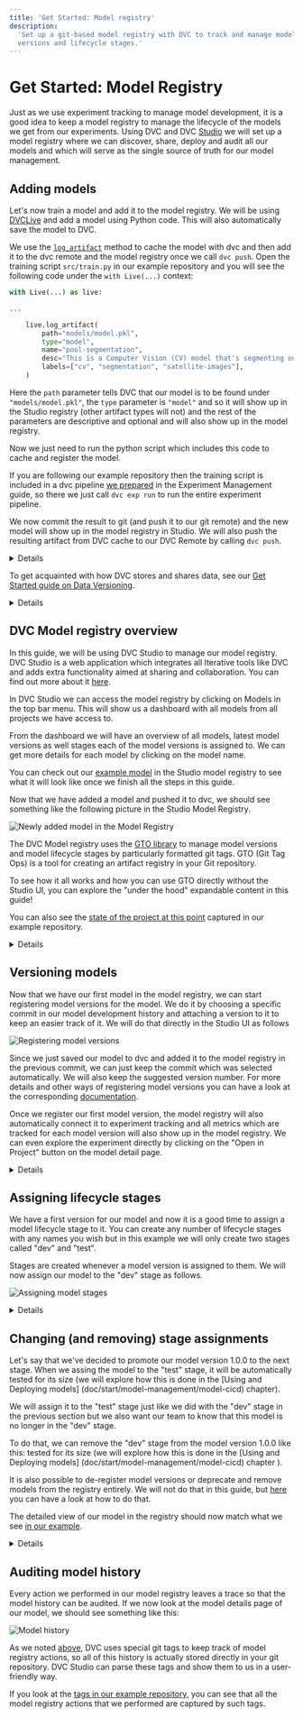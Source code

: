 ```yaml
---
title: 'Get Started: Model registry'
description:
  'Set up a git-based model registry with DVC to track and manage models, their
  versions and lifecycle stages.'
---
```


# Get Started: Model Registry

Just as we use experiment tracking to manage model development, it is a good
idea to keep a model registry to manage the lifecycle of the models we get from
our experiments. Using DVC and DVC [Studio](/doc/studio) we will set up a model
registry where we can discover, share, deploy and audit all our models and which
will serve as the single source of truth for our model management.

## Adding models

Let's now train a model and add it to the model registry. We will be using
[DVCLive](/doc/dvclive) and add a model using Python code. This will also
automatically save the model to DVC.

We use the [`log_artifact`](/doc/dvclive/live/log_artifact) method to cache the
model with dvc and then add it to the dvc remote and the model registry once we
call `dvc push`. Open the training script `src/train.py` in our example
repository and you will see the following code under the `with Live(...)`
context:

```python
with Live(...) as live:

...

    live.log_artifact(
        path="models/model.pkl",
        type="model",
        name="pool-segmentation",
        desc="This is a Computer Vision (CV) model that's segmenting out swimming pools from satellite images.",
        labels=["cv", "segmentation", "satellite-images"],
    )
```

Here the `path` parameter tells DVC that our model is to be found under
`"models/model.pkl"`, the `type` parameter is `"model"` and so it will show up
in the Studio registry (other artifact types will not) and the rest of the
parameters are descriptive and optional and will also show up in the model
registry.

Now we just need to run the python script which includes this code to cache and
register the model.

If you are following our example repository then the training script is included
in a dvc pipeline [we prepared](/doc/start/experiments/experiment-pipelines) in
the Experiment Management guide, so there we just call `dvc exp run` to run the
entire experiment pipeline.

We now commit the result to git (and push it to our git remote) and the new
model will show up in the model registry in Studio. We will also push the
resulting artifact from DVC cache to our DVC Remote by calling `dvc push`.

<details id="push-click-to-see-how-artifacts-are-registered">

#### 💡 Expand to see how adding models to the registry works under the hood

When we call the `log_artifact()` method, DVC takes all the information we
provided in the call and edits the `dvc.yaml` file which will now contain the
following lines

```yaml
artifacts:
  pool-segmentation:
    path: models/model.pkl
    type: model
    desc:
      This is a Computer Vision (CV) model that's segmenting out swimming pools
      from satellite images.
    labels:
      - cv
      - segmentation
      - satellite-images
```

When you push the resulting file to your git remote it is parsed by Studio and
it then shows all model artifacts from your `dvc.yaml` files in the model
registry.

</details>

To get acquainted with how DVC stores and shares data, see our
[Get Started guide on Data Versioning](/doc/start/data-management/data-versioning).

<details id="push-click-to-see-other-ways-to-add-models">

#### 💡 Expand to see other ways to add models

The other two options are to use the Studio's graphical user interface to add
models interactively or to manually edit `dvc.yaml` files to add information
about model artifacts. To get more details on the ways to add models have a look
at the
[Model registry documentation](/doc/studio/user-guide/model-registry/add-a-model).

</details>

## DVC Model registry overview

In this guide, we will be using DVC Studio to manage our model registry. DVC
Studio is a web application which integrates all Iterative tools like DVC and
adds extra functionality aimed at sharing and collaboration. You can find out
more about it [here](/doc/studio).

In DVC Studio we can access the model registry by clicking on Models in the top
bar menu. This will show us a dashboard with all models from all projects we
have access to.

From the dashboard we will have an overview of all models, latest model versions
as well stages each of the model versions is assigned to. We can get more
details for each model by clicking on the model name.

You can check out our
[example model](https://studio.iterative.ai/team/Iterative/models/b3P4bcYIrGYdzyjqzsf9Xw==/pool-segmentation/v0.1.0)
in the Studio model registry to see what it will look like once we finish all
the steps in this guide.

Now that we have added a model and pushed it to dvc, we should see something
like the following picture in the Studio Model Registry.

![Newly added model in the Model Registry](/img/mr-newly-added-model.png)

<admon type="tip" id="GTO-tip">

The DVC Model registry uses the [GTO library](/doc/gto) to manage model versions
and model lifecycle stages by particularly formatted git tags. GTO (Git Tag Ops)
is a tool for creating an artifact registry in your Git repository.

To see how it all works and how you can use GTO directly without the Studio UI,
you can explore the "under the hood" expandable content in this guide!

</admon>

You can also see the
[state of the project at this point](https://github.com/iterative/example-get-started-experiments/releases/tag/2-dvc-pipeline)
captured in our example repository.

<details id="under-the-hood-model-registry">

#### 💡 Expand to see how the model registry works under the hood

When you register model versions, assign or remove stages or deprecate models,
GTO assign [particularly formatted](/doc/gto/user-guide#git-tags-format) git
[tags](https://git-scm.com/book/en/v2/Git-Basics-Tagging) to selected commits
and these are then parsed by the model registry to keep track of the model
lifecycle history.

This means that all the metadata used by the model registry is actually stored
in your git repo!

It also allows you to use GTO directly instead of the Studio UI to manage your
model lifecycle. That can be useful for example if you want to trigger certain
model registry actions programmatically. You can learn more about the details of
GTO in its [documentation](/docs/gto).

We recommend most users to interact with the model registry using the Studio GUI
as it is easier to use and also has some exclusive features such as the ability
to view models from multiple git repositories in one place.

</details>

## Versioning models

Now that we have our first model in the model registry, we can start registering
model versions for the model. We do it by choosing a specific commit in our
model development history and attaching a version to it to keep an easier track
of it. We will do that directly in the Studio UI as follows

![Registering model versions](/img/mr-register-model-version.gif)

Since we just saved our model to dvc and added it to the model registry in the
previous commit, we can just keep the commit which was selected automatically.
We will also keep the suggested version number. For more details and other ways
of registering model versions you can have a look at the corresponding
[documentation](/doc/studio/user-guide/model-registry/register-version).

Once we register our first model version, the model registry will also
automatically connect it to experiment tracking and all metrics which are
tracked for each model version will also show up in the model registry. We can
even explore the experiment directly by clicking on the "Open in Project" button
on the model detail page.

<details>

#### 💡 Expand to see how registering models works under the hood

Registering the model version as we just did using DVC Studio is equivalent to
the following GTO command

```
gto register pool-segmentation [ref] --version v1.0.0
```

Here, `[ref]` is the git reference/hash we selected from the menu in Studio.

For more details you can have a look at the
[gto register command reference](doc/gto/command-reference/register).

</details>

## Assigning lifecycle stages

We have a first version for our model and now it is a good time to assign a
model lifecycle stage to it. You can create any number of lifecycle stages with
any names you wish but in this example we will only create two stages called
"dev" and "test".

Stages are created whenever a model version is assigned to them. We will now
assign our model to the "dev" stage as follows.

![Assigning model stages](/img/mr-assign-model-stage.gif)

<details id="under-the-hood-assigning-model-stages">

#### 💡 Expand to see how assigning model stages works under the hood

Assigning the "dev" stage to the model as we just did using DVC Studio is
equivalent to the following GTO command

```
gto assign pool-segmentation --version v1.0.0 --stage dev
```

For more details you can have a look at the
[gto assign command reference](doc/gto/command-reference/assign).

</details>

## Changing (and removing) stage assignments

Let's say that we've decided to promote our model version 1.0.0 to the next
stage. When we assing the model to the "test" stage, it will be automatically
tested for its size (we will explore how this is done in the [Using and
Deploying models] (doc/start/model-management/model-cicd) chapter).

We will assign it to the "test" stage just like we did with the "dev" stage in
the previous section but we also want our team to know that this model is no
longer in the "dev" stage.

To do that, we can remove the "dev" stage from the model version 1.0.0 like
this: tested for its size (we will explore how this is done in the [Using and
Deploying models] (doc/start/model-management/model-cicd) chapter ).

It is also possible to de-register model versions or deprecate and remove models
from the registry entirely. We will not do that in this guide, but
[here](user-guide/model-registry/remove-a-model-or-its-details) you can have a
look at how to do that.

The detailed view of our model in the registry should now match what we see
[in our example](<(https://studio.iterative.ai/team/Iterative/models/b3P4bcYIrGYdzyjqzsf9Xw==/pool-segmentation/v0.1.0)>).

<details id="under-the-hood-removing-stages">

#### 💡 Expand to see how removing model stages works under the hood

Un-assigning the "dev" stage from the model as we just did using DVC Studio is
equivalent to the following GTO command

```
gto deprecate pool-segmentation v1.0.0 dev
```

For more details you can have a look at the
[gto deprecate command reference](doc/gto/command-reference/deprecate).

</details>

## Auditing model history

Every action we performed in our model registry leaves a trace so that the model
history can be audited. If we now look at the model details page of our model,
we should see something like this:

![Model history](/img/mr-model-history.png)

As we noted [above](/docs/start/model-management/model-registry#GTO-tip), DVC
uses special git tags to keep track of model registry actions, so all of this
history is actually stored directly in your git repository. DVC Studio can parse
these tags and show them to us in a user-friendly way.

If you look at the
[tags in our example repository](https://github.com/iterative/example-get-started-experiments/tags),
you can see that all the model registry actions that we performed are captured
by such tags.
